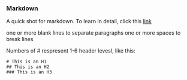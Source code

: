 ### Markdown


A quick shot for markdown. To learn in detail, click this [link](https://daringfireball.net/projects/markdown/)


one or more blank lines to separate paragraphs
one or more spaces to break lines


Numbers of # respresent 1-6 header levesl, like this:

	# This is an H1  
	## This is an H2  
	### This is an H3  

